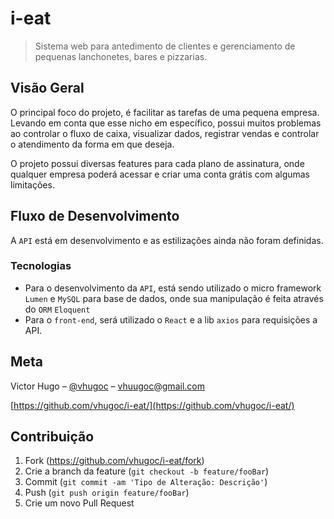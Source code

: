 # i-eat

> Sistema web para antedimento de clientes e gerenciamento de pequenas lanchonetes, bares e pizzarias.

## Visão Geral
O principal foco do projeto, é facilitar as tarefas de uma pequena empresa. Levando em conta que esse nicho em específico, possui muitos problemas ao controlar o fluxo de caixa, visualizar dados, registrar vendas e controlar o atendimento da forma em que deseja.

O projeto possui diversas features para cada plano de assinatura, onde qualquer empresa poderá acessar e criar uma conta grátis com algumas limitações.

## Fluxo de Desenvolvimento
A `API` está em desenvolvimento e as estilizações ainda não foram definidas.

### Tecnologias
 - Para o desenvolvimento da `API`, está sendo utilizado o micro framework `Lumen` e `MySQL` para base de dados, onde sua manipulação é feita através do `ORM` `Eloquent`
 - Para o `front-end`, será utilizado o `React` e a lib `axios` para requisições a API.
 
## Meta
Victor Hugo – [@vhugoc](https://www.linkedin.com/in/vhugoc/) – vhuugoc@gmail.com

[https://github.com/vhugoc/i-eat/](https://github.com/vhugoc/i-eat/)

## Contribuição
1. Fork (<https://github.com/vhugoc/i-eat/fork>)
2. Crie a branch da feature (`git checkout -b feature/fooBar`)
3. Commit (`git commit -am 'Tipo de Alteração: Descrição'`)
4. Push (`git push origin feature/fooBar`)
5. Crie um novo Pull Request
